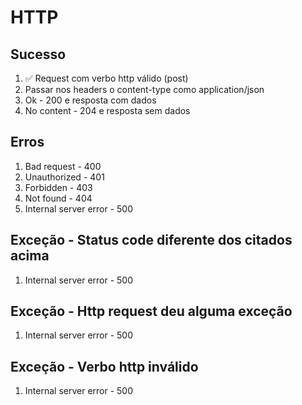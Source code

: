 # HTTP

## Sucesso
1. ✅ Request com verbo http válido (post)
2. Passar nos headers o content-type como application/json
3. Ok - 200 e resposta com dados
4. No content - 204 e resposta sem dados

## Erros
1. Bad request - 400
2. Unauthorized - 401
3. Forbidden - 403
4. Not found - 404
5. Internal server error - 500

## Exceção - Status code diferente dos citados acima
1. Internal server error - 500

## Exceção - Http request deu alguma exceção
1. Internal server error - 500

## Exceção - Verbo http inválido
1. Internal server error - 500